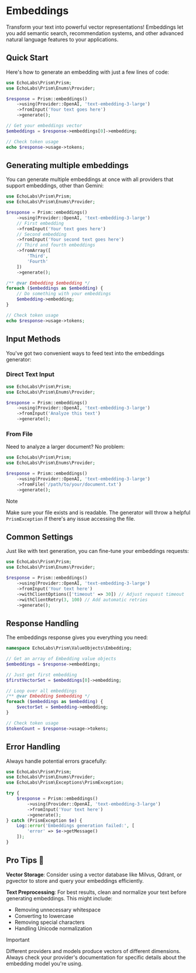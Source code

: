# Embeddings

Transform your text into powerful vector representations! Embeddings let you add semantic search, recommendation systems, and other advanced natural language features to your applications.

## Quick Start

Here's how to generate an embedding with just a few lines of code:

```php
use EchoLabs\Prism\Prism;
use EchoLabs\Prism\Enums\Provider;

$response = Prism::embeddings()
    ->using(Provider::OpenAI, 'text-embedding-3-large')
    ->fromInput('Your text goes here')
    ->generate();

// Get your embeddings vector
$embeddings = $response->embeddings[0]->embedding;

// Check token usage
echo $response->usage->tokens;
```

## Generating multiple embeddings

You can generate multiple embeddings at once with all providers that support embeddings, other than Gemini:

```php
use EchoLabs\Prism\Prism;
use EchoLabs\Prism\Enums\Provider;

$response = Prism::embeddings()
    ->using(Provider::OpenAI, 'text-embedding-3-large')
    // First embedding
    ->fromInput('Your text goes here')
    // Second embedding
    ->fromInput('Your second text goes here')
    // Third and fourth embeddings
    ->fromArray([
        'Third',
        'Fourth'
    ])
    ->generate();

/** @var Embedding $embedding */
foreach ($embeddings as $embedding) {
    // Do something with your embeddings
    $embedding->embedding;
}

// Check token usage
echo $response->usage->tokens;
```

## Input Methods

You've got two convenient ways to feed text into the embeddings generator:

### Direct Text Input

```php
use EchoLabs\Prism\Prism;
use EchoLabs\Prism\Enums\Provider;

$response = Prism::embeddings()
    ->using(Provider::OpenAI, 'text-embedding-3-large')
    ->fromInput('Analyze this text')
    ->generate();
```

### From File

Need to analyze a larger document? No problem:

```php
use EchoLabs\Prism\Prism;
use EchoLabs\Prism\Enums\Provider;

$response = Prism::embeddings()
    ->using(Provider::OpenAI, 'text-embedding-3-large')
    ->fromFile('/path/to/your/document.txt')
    ->generate();
```

> [!NOTE]
> Make sure your file exists and is readable. The generator will throw a helpful `PrismException` if there's any issue accessing the file.

## Common Settings

Just like with text generation, you can fine-tune your embeddings requests:

```php
use EchoLabs\Prism\Prism;
use EchoLabs\Prism\Enums\Provider;

$response = Prism::embeddings()
    ->using(Provider::OpenAI, 'text-embedding-3-large')
    ->fromInput('Your text here')
    ->withClientOptions(['timeout' => 30]) // Adjust request timeout
    ->withClientRetry(3, 100) // Add automatic retries
    ->generate();
```

## Response Handling

The embeddings response gives you everything you need:

```php
namespace EchoLabs\Prism\ValueObjects\Embedding;

// Get an array of Embedding value objects
$embeddings = $response->embeddings;

// Just get first embedding
$firstVectorSet = $embeddings[0]->embedding;

// Loop over all embeddings
/** @var Embedding $embedding */
foreach ($embeddings as $embedding) {
    $vectorSet = $embedding->embedding;
}

// Check token usage
$tokenCount = $response->usage->tokens;
```

## Error Handling

Always handle potential errors gracefully:

```php
use EchoLabs\Prism\Prism;
use EchoLabs\Prism\Enums\Provider;
use EchoLabs\Prism\Exceptions\PrismException;

try {
    $response = Prism::embeddings()
        ->using(Provider::OpenAI, 'text-embedding-3-large')
        ->fromInput('Your text here')
        ->generate();
} catch (PrismException $e) {
    Log::error('Embeddings generation failed:', [
        'error' => $e->getMessage()
    ]);
}
```

## Pro Tips 🌟

**Vector Storage**: Consider using a vector database like Milvus, Qdrant, or pgvector to store and query your embeddings efficiently.

**Text Preprocessing**: For best results, clean and normalize your text before generating embeddings. This might include:
   - Removing unnecessary whitespace
   - Converting to lowercase
   - Removing special characters
   - Handling Unicode normalization

> [!IMPORTANT]
> Different providers and models produce vectors of different dimensions. Always check your provider's documentation for specific details about the embedding model you're using.
